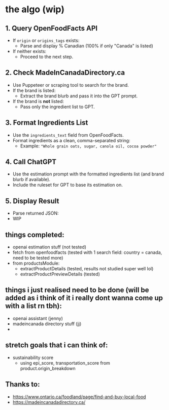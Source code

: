 # the algo (wip)
## 1. Query OpenFoodFacts API
- If `origin` or `origins_tags` exists:
  - Parse and display % Canadian (100% if only "Canada" is listed)
- If neither exists:
  - Proceed to the next step.

## 2. Check MadeInCanadaDirectory.ca
- Use Puppeteer or scraping tool to search for the brand.
- If the brand is listed:
  - Extract the brand blurb and pass it into the GPT prompt.
- If the brand is **not** listed:
  - Pass only the ingredient list to GPT.

## 3. Format Ingredients List
- Use the `ingredients_text` field from OpenFoodFacts.
- Format ingredients as a clean, comma-separated string:
  - Example: `"Whole grain oats, sugar, canola oil, cocoa powder"`

## 4. Call ChatGPT
- Use the estimation prompt with the formatted ingredients list (and brand blurb if available).
- Include the ruleset for GPT to base its estimation on.

## 5. Display Result
- Parse returned JSON:
- WIP

## things completed:
- openai estimation stuff (not tested)
- fetch from openfoodfacts (tested with 1 search field: country = canada, need to be tested more)
- from productsModule:
  - extractProductDetails (tested, results not studied super well lol)
  - extractProductPreviewDetails (tested)

##  things i just realised need to be done (will be added as i think of it i really dont wanna come up with a list rn tbh):
- openai assistant (jenny)
- madeincanada directory stuff (jj)
- 

## stretch goals that i can think of:
- sustainability score
  - using epi_score, transportation_score from product.origin_breakdown


## Thanks to:
- https://www.ontario.ca/foodland/page/find-and-buy-local-food
- https://madeincanadadirectory.ca/ 
